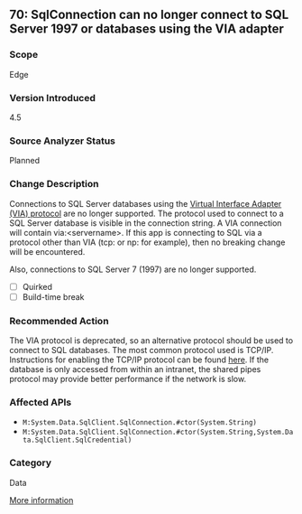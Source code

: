 ## 70: SqlConnection can no longer connect to SQL Server 1997 or databases using the VIA adapter

### Scope
Edge

### Version Introduced
4.5

### Source Analyzer Status
Planned

### Change Description
Connections to SQL Server databases using the [Virtual Interface Adapter (VIA) protocol](https://technet.microsoft.com/en-us/library/ms191229%28v=sql.105%29.aspx) are no longer supported. 
The protocol used to connect to a SQL Server database is visible in the connection string. A VIA connection will contain via:\<servername\>. 
If this app is connecting to SQL via a protocol other than VIA (tcp: or np: for example), then no breaking change will be encountered. 

Also, connections to SQL Server 7 (1997) are no longer supported.

- [ ] Quirked
- [ ] Build-time break

### Recommended Action
The VIA protocol is deprecated, so an alternative protocol should be used to connect to SQL databases. The most common protocol used is TCP/IP. Instructions for enabling the TCP/IP protocol can be found [here](https://msdn.microsoft.com/en-us/library/bb909712(v=vs.90).aspx). If the database is only accessed from within an intranet, the shared pipes protocol may provide better performance if the network is slow.

### Affected APIs
* `M:System.Data.SqlClient.SqlConnection.#ctor(System.String)`
* `M:System.Data.SqlClient.SqlConnection.#ctor(System.String,System.Data.SqlClient.SqlCredential)`

### Category
Data

[More information](https://msdn.microsoft.com/en-us/library/hh367887%28v=vs.110%29.aspx#sql)
